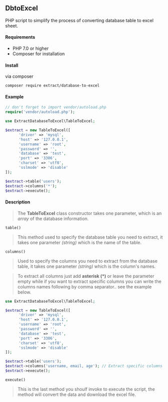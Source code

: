 ## DbtoExcel
PHP script to simplify the process of converting database table to excel sheet.

#### Requirements
* PHP 7.0 or higher
* Composer for installation

#### Install
via composer
```
composer require extract/database-to-excel
```

#### Example
``` php
// don't forget to import vendor/autoload.php
require('vendor/autoload.php');

use ExtractDatabaseToExcel\TableToExcel;

$extract = new TableToExcel([
      'driver' => 'mysql',
      'host' => '127.0.0.1',
      'username' => 'root',
      'password' => '',
      'database' => 'test',
      'port' => '3306',
      'charset' => 'utf8',
      'sslmode' => 'disable'
]);

$extract->table('users');
$extract->columns('*');
$extract->execute();
```

#### Description

> The **TableToExcel** class constructor takes one parameter, which is an *array* of the database information.

`table()`
> This method used to specify the database table you need to extract, it takes one parameter *(string)* which is the name of the table.

`columns()`
> Used to specify the columns you need to extract from the database table, it takes one parameter *(string)* which is the column's names.

> To extract all columns just add __asterisk (*)__ or leave the parameter empty while if you want to extract specific columns you can write the columns names following by comma separator.. see the example below.

``` php
use ExtractDatabaseToExcel\TableToExcel;

$extract = new TableToExcel([
      'driver' => 'mysql',
      'host' => '127.0.0.1',
      'username' => 'root',
      'password' => '',
      'database' => 'test',
      'port' => '3306',
      'charset' => 'utf8',
      'sslmode' => 'disable'
]);

$extract->table('users');
$extract->columns('username, email, age'); // Extract specific columns
$extract->execute();
```

`execute()`
> This is the last method you shoulf invoke to execute the script, the method will convert the data and download the excel file.
